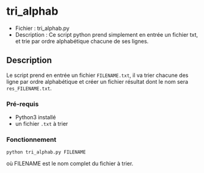 # tri_alphab

* Fichier : tri_alphab.py
* Description : Ce script python prend simplement en entrée un fichier txt, et trie par ordre alphabétique chacune de ses lignes.


## Description
Le script prend en entrée  un fichier `FILENAME.txt`, il va trier chacune des ligne par ordre alphabétique et créer un fichier résultat dont le nom sera `res_FILENAME.txt`.

### Pré-requis
* Python3 installé
* un fichier `.txt` à trier

### Fonctionnement

```
python tri_alphab.py FILENAME
```
où FILENAME est le nom complet du fichier à trier.
